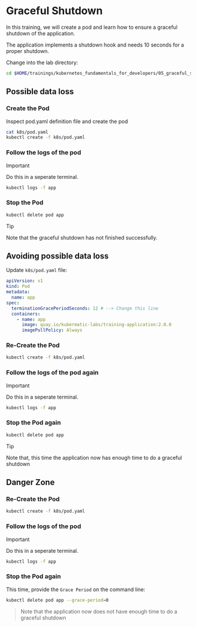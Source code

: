 # Graceful Shutdown

In this training, we will create a pod and learn how to ensure a graceful shutdown of the application.

The application implements a shutdown hook and needs 10 seconds for a proper shutdown.

Change into the lab directory:

```bash
cd $HOME/trainings/kubernetes_fundamentals_for_developers/05_graceful_shutdown
```

## Possible data loss

### Create the Pod

Inspect pod.yaml definition file and create the pod

```bash
cat k8s/pod.yaml
kubectl create -f k8s/pod.yaml
```

### Follow the logs of the pod

> [!IMPORTANT]
> Do this in a seperate terminal.

```bash
kubectl logs -f app
```

### Stop the Pod

```bash
kubectl delete pod app
```

> [!TIP]
> Note that the graceful shutdown has not finished successfully.

## Avoiding possible data loss

Update `k8s/pod.yaml` file:

```yaml
apiVersion: v1
kind: Pod
metadata:
  name: app
spec:
  terminationGracePeriodSeconds: 12 # --> Change this line
  containers:
    - name: app
      image: quay.io/kubermatic-labs/training-application:2.0.0
      imagePullPolicy: Always
```

### Re-Create the Pod

```bash
kubectl create -f k8s/pod.yaml
```

### Follow the logs of the pod again

> [!IMPORTANT]
> Do this in a seperate terminal.

```bash
kubectl logs -f app
```

### Stop the Pod again

```bash
kubectl delete pod app
```

> [!TIP]
> Note that, this time the application now has enough time to do a graceful shutdown

## Danger Zone

### Re-Create the Pod

```bash
kubectl create -f k8s/pod.yaml
```

### Follow the logs of the pod

> [!IMPORTANT]
> Do this in a seperate terminal.

```bash
kubectl logs -f app
```

### Stop the Pod again

This time, provide the `Grace Period` on the command line:

```bash
kubectl delete pod app --grace-period=0
```

> Note that the application now does not have enough time to do a graceful shutdown
